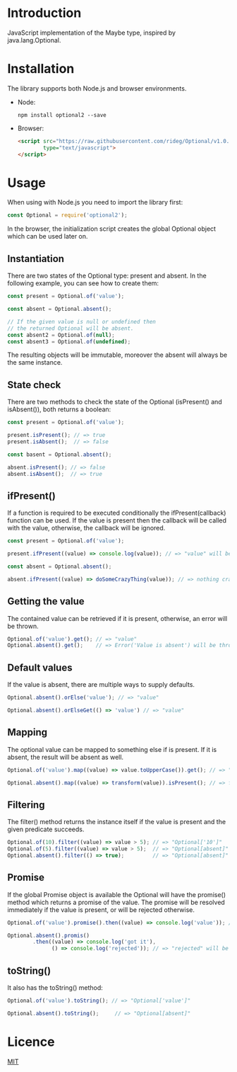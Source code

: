 Introduction
============
JavaScript implementation of the Maybe type, inspired by java.lang.Optional.

Installation
============
The library supports both Node.js and browser environments.

 * Node:
   ```shell
   npm install optional2 --save
   ```
 * Browser:
   ```html
   <script src="https://raw.githubusercontent.com/rideg/Optional/v1.0.0/optional.min.js" 
           type="text/javascript">
   </script>
   ```

Usage
======
When using with Node.js you need to import the library first:

```javascript
const Optional = require('optional2');
```
In the browser, the initialization script creates the global Optional object which can be used later on.


Instantiation
-------------
There are two states of the Optional type: present and absent. In the following example, you can see how to
create them:

```javascript
const present = Optional.of('value');

const absent = Optional.absent();

// If the given value is null or undefined then 
// the returned Optional will be absent.
const absent2 = Optional.of(null);
const absent3 = Optional.of(undefined);
```

The resulting objects will be immutable, moreover the absent will always be the same instance.

State check
-----------
There are two methods to check the state of the Optional (isPresent() and isAbsent()), both returns a boolean:

```javascript
const present = Optional.of('value');

present.isPresent(); // => true
present.isAbsent();  // => false

const basent = Optional.absent();

absent.isPresent(); // => false
absent.isAbsent();  // => true
```

ifPresent()
-----------
If a function is required to be executed conditionally the ifPresent(callback) function can be used.
If the value is present then the callback will be called with the value, otherwise, the callback will
be ignored.

```javascript
const present = Optional.of('value');

present.ifPresent((value) => console.log(value)); // => "value" will be printed.

const absent = Optional.absent();

absent.ifPresent((value) => doSomeCrazyThing(value)); // => nothing crazy will happend.
```

Getting the value
-----------------
The contained value can be retrieved if it is present, otherwise, an error will be thrown.

```javascript
Optional.of('value').get(); // => "value"
Optional.absent().get();    // => Error('Value is absent') will be thrown.
```

Default values
--------------
If the value is absent, there are multiple ways to supply defaults. 

```javascript
Optional.absent().orElse('value'); // => "value"

Optional.absent().orElseGet(() => 'value') // => "value"
```

Mapping
-------
The optional value can be mapped to something else if is present. If it is absent, the result will be absent as well.
```javascript
Optional.of('value').map((value) => value.toUpperCase()).get(); // => "VALUE"

Optional.absent().map((value) => transform(value)).isPresent(); // => false
```

Filtering
---------
The filter() method returns the instance itself if the value is present and the given predicate succeeds.
```javascript
Optional.of(10).filter((value) => value > 5); // => "Optional['10']"
Optional.of(5).filter((value) => value > 5);  // => "Optional[absent]"
Optional.absent().filter(() => true);         // => "Optional[absent]"
``` 

Promise
-------
If the global Promise object is available the Optional will have the promise() method which returns a promise of the value. The promise will be resolved immediately if the value is present,
or will be rejected otherwise. 

```javascript
Optional.of('value').promise().then((value) => console.log('value')); // => "value" will be printed.

Optional.absent().promis()
        .then((value) => console.log('got it'), 
              () => console.log('rejected')); // => "rejected" will be printed.
```

toString()
----------
It also has the toString() method:

```javascript
Optional.of('value').toString(); // => "Optional['value']"

Optional.absent().toString();     // => "Optional[absent]"
```

Licence
=======

[MIT](https://opensource.org/licenses/MIT)

